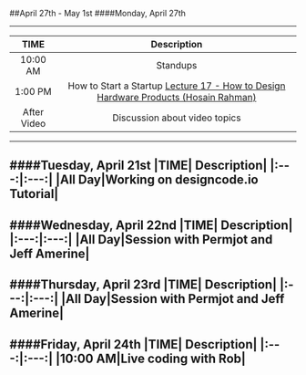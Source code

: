 ##April 27th - May 1st
####Monday, April 27th

---
|TIME| Description|
|:---:|:---:|
|10:00 AM|Standups|
|1:00 PM|How to Start a Startup [Lecture 17 - How to Design Hardware Products (Hosain Rahman)](https://www.youtube.com/watch?v=F4K_qVlYQkg)|
|After Video|Discussion about video topics|
---
####Tuesday, April 21st
|TIME| Description|
|:---:|:---:|
|All Day|Working on designcode.io Tutorial|
---
####Wednesday, April 22nd
|TIME| Description|
|:---:|:---:|
|All Day|Session with Permjot and Jeff Amerine|
---
####Thursday, April 23rd
|TIME| Description|
|:---:|:---:|
|All Day|Session with Permjot and Jeff Amerine|
---
####Friday, April 24th
|TIME| Description|
|:---:|:---:|
|10:00 AM|Live coding with Rob|
---
